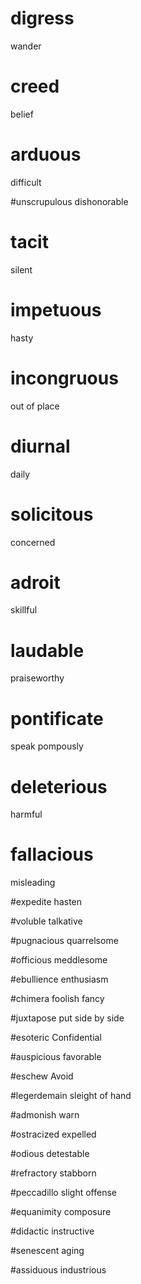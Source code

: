 # digress
wander
# creed
belief

# arduous
difficult

#unscrupulous
dishonorable

# tacit
silent

# impetuous
hasty



# incongruous
out of place

# diurnal
daily
# solicitous
concerned

# adroit
skillful

# laudable
praiseworthy

# pontificate
speak pompously

# deleterious
harmful

# fallacious
misleading

#expedite
hasten

#voluble
talkative

#pugnacious
quarrelsome

#officious
meddlesome

#ebullience
enthusiasm

#chimera
foolish fancy

#juxtapose
put side by side

#esoteric
Confidential

#auspicious
favorable

#eschew
Avoid

#legerdemain
sleight of hand

#admonish
warn

#ostracized
expelled

#odious
detestable

#refractory
stabborn

#peccadillo
slight offense

#equanimity
composure

#didactic
instructive

#senescent
aging

#assiduous
industrious
